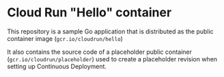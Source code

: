 # Cloud Run "Hello" container

This repository is a sample Go application that is
distributed as the public container image (`gcr.io/cloudrun/hello`) 


It also contains the source code of a placeholder public container
(`gcr.io/cloudrun/placeholder`)  used to create a placeholder revision when setting up 
Continuous Deployment.



